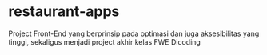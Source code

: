 # restaurant-apps
 Project Front-End yang berprinsip pada optimasi dan juga aksesibilitas yang tinggi, sekaligus menjadi project akhir kelas FWE Dicoding

